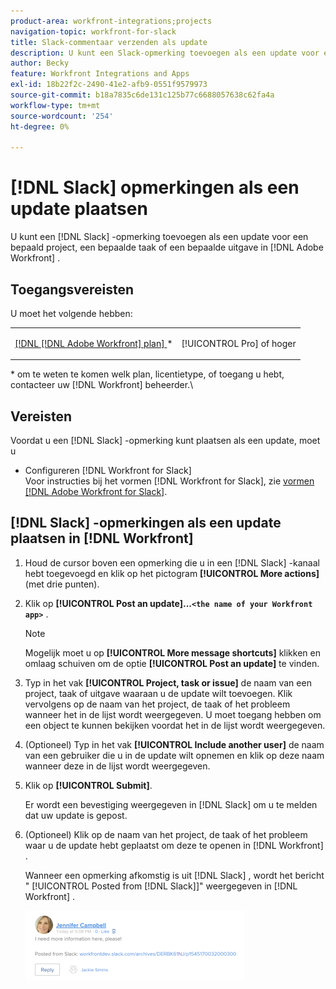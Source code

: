 ```yaml
---
product-area: workfront-integrations;projects
navigation-topic: workfront-for-slack
title: Slack-commentaar verzenden als update
description: U kunt een Slack-opmerking toevoegen als een update voor een bepaald project, een bepaalde taak of een specifieke uitgave in Adobe Workfront.
author: Becky
feature: Workfront Integrations and Apps
exl-id: 18b22f2c-2490-41e2-afb9-0551f9579973
source-git-commit: b18a7835c6de131c125b77c6688057638c62fa4a
workflow-type: tm+mt
source-wordcount: '254'
ht-degree: 0%

---
```


# [!DNL Slack] opmerkingen als een update plaatsen

U kunt een [!DNL Slack] -opmerking toevoegen als een update voor een bepaald project, een bepaalde taak of een bepaalde uitgave in [!DNL Adobe Workfront] .

## Toegangsvereisten

U moet het volgende hebben:

<table style="table-layout:auto"> 
 <col> 
 </col> 
 <col> 
 </col> 
 <tbody> 
  <tr> 
   <td role="rowheader"><a href="https://business.adobe.com/products/workfront/pricing.html" target="_blank">[!DNL [!DNL Adobe Workfront] plan] </a>*</td> 
   <td> <p>[!UICONTROL Pro] of hoger</p> </td> 
  </tr> 
 </tbody> 
</table>

&#42; om te weten te komen welk plan, licentietype, of toegang u hebt, contacteer uw [!DNL Workfront] beheerder.\

## Vereisten

Voordat u een [!DNL Slack] -opmerking kunt plaatsen als een update, moet u

* Configureren [!DNL Workfront for Slack]\
   Voor instructies bij het vormen [!DNL Workfront for Slack], zie [&#x200B; vormen  [!DNL Adobe Workfront for Slack]](../../workfront-integrations-and-apps/using-workfront-with-slack/configure-workfront-for-slack.md).

## [!DNL Slack] -opmerkingen als een update plaatsen in [!DNL Workfront]

1. Houd de cursor boven een opmerking die u in een [!DNL Slack] -kanaal hebt toegevoegd en klik op het pictogram **[!UICONTROL More actions]** (met drie punten).

1. Klik op **[!UICONTROL Post an update]...`<the name of your Workfront app>`** .

   >[!NOTE]
   >
   >Mogelijk moet u op **[!UICONTROL More message shortcuts]** klikken en omlaag schuiven om de optie **[!UICONTROL Post an update]** te vinden.
   >
   >
1. Typ in het vak **[!UICONTROL Project, task or issue]** de naam van een project, taak of uitgave waaraan u de update wilt toevoegen. Klik vervolgens op de naam van het project, de taak of het probleem wanneer het in de lijst wordt weergegeven. U moet toegang hebben om een object te kunnen bekijken voordat het in de lijst wordt weergegeven.
1. (Optioneel) Typ in het vak **[!UICONTROL Include another user]** de naam van een gebruiker die u in de update wilt opnemen en klik op deze naam wanneer deze in de lijst wordt weergegeven.
1. Klik op **[!UICONTROL Submit]**.

   Er wordt een bevestiging weergegeven in [!DNL Slack] om u te melden dat uw update is gepost.

1. (Optioneel) Klik op de naam van het project, de taak of het probleem waar u de update hebt geplaatst om deze te openen in [!DNL Workfront] .

   Wanneer een opmerking afkomstig is uit [!DNL Slack] , wordt het bericht &quot; [!UICONTROL Posted from [!DNL Slack]]&quot; weergegeven in [!DNL Workfront] .

   ![&#x200B; gepost Update van Slack &#x200B;](assets/slack-update-posted-from-slack-350x112.png)
